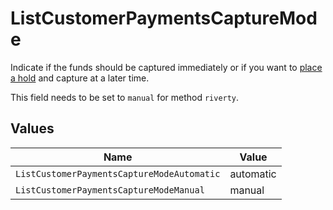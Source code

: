 # ListCustomerPaymentsCaptureMode

Indicate if the funds should be captured immediately or if you want to [place a hold](https://docs.mollie.com/docs/place-a-hold-for-a-payment#/) 
and capture at a later time.

This field needs to be set to `manual` for method `riverty`.


## Values

| Name                                       | Value                                      |
| ------------------------------------------ | ------------------------------------------ |
| `ListCustomerPaymentsCaptureModeAutomatic` | automatic                                  |
| `ListCustomerPaymentsCaptureModeManual`    | manual                                     |